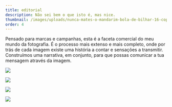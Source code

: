 ```yaml
---
title: editorial
description: Não sei bem o que isto é, mas nice.
thumbnail: /images/uploads/nunca-mates-o-mandarim-bola-de-bilhar-16-copy.webp
order: 4
---
```


<section class="section-bottom-aligned">

Pensado para marcas e campanhas, esta é a faceta comercial do meu mundo da fotografia.
É o processo mais extenso e mais completo, onde por trás de cada imagem existe uma história a contar e sensações a transmitir. Construímos uma narrativa, em conjunto, para que possas comunicar a tua mensagem através da imagem.
</section>

![](/images/uploads/maria-del-mar_8-copy.webp)

![](/images/uploads/maria-del-mar_10-copy.webp)

![](/images/uploads/angurä_12-copy.webp)

![](/images/uploads/solo_6-copy.webp)
